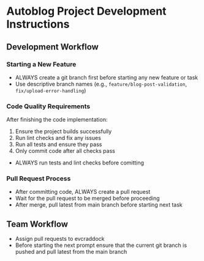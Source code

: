 # Autoblog Project Development Instructions

## Development Workflow

### Starting a New Feature

- ALWAYS create a git branch first before starting any new feature or task
- Use descriptive branch names (e.g., `feature/blog-post-validation`, `fix/upload-error-handling`)

### Code Quality Requirements

After finishing the code implementation:

1. Ensure the project builds successfully
2. Run lint checks and fix any issues
3. Run all tests and ensure they pass
4. Only commit code after all checks pass
- ALWAYS run tests and lint checks before comitting

### Pull Request Process

- After committing code, ALWAYS create a pull request
- Wait for the pull request to be merged before proceeding
- After merge, pull latest from main branch before starting next task

## Team Workflow

- Assign pull requests to evcraddock
- Before starting the next prompt ensure that the current git branch is pushed and pull latest from the main branch